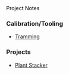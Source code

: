<div style="display: block; margin: 0;">
    <div style="display: block; margin: 0; float: left; width: 80%; color: black;">
        Project Notes
    </div>

</div>
<div style="clear: both;"></div>

<h3>Calibration/Tooling</h3>

- [Tramming](/setup/tramming.md)

<h3>Projects</h3>

- [Plant Stacker](/projects/plant-stacker.md)